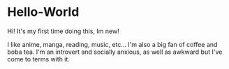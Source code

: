 # Hello-World

Hi! It's my first time doing this, Im new!

I like anime, manga, reading, music, etc... I'm also a big fan of coffee and boba tea. I'm an introvert and socially anxious, as well as awkward but I've come to terms with it. 
